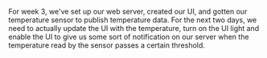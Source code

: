 For week 3, we've set up our web server, created our UI, and gotten our temperature sensor to publish temperature data.
For the next two days, we need to actually update the UI with the temperature, turn on the UI light and enable
the UI to give us some sort of notification on our server when the temperature read by the sensor passes
a certain threshold. 
